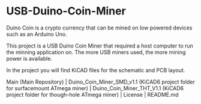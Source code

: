 # USB-Duino-Coin-Miner

Duino Coin is a crypto currency that can be mined on low powered devices such as an Arduino Uno.

This project is a USB Duino Coin Miner that required a host computer to run the minning application on. The more USB miners used, the more mining power is available.

In the project you will find KiCAD files for the schematic and PCB layout.


Main	(Main Repository)
	|
	Duino_Coin_Miner_SMD_v1.1	(KiCAD6 project folder for surfacemount ATmega miner)
	|
	Duino_Coin_Miner_THT_V1.1	(KiCAD6 project folder for though-hole ATmega miner)
	|
	License
	|
	README.md